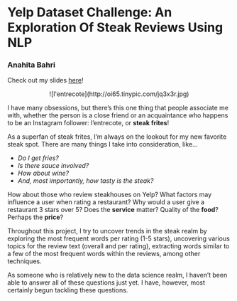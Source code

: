 # Yelp Dataset Challenge: An Exploration Of Steak Reviews Using NLP
### Anahita Bahri

Check out my slides [here](https://docs.google.com/presentation/d/1G1glRAvwvXX3SFOspf1T5TaJ4ez2-DPkQTaAMwwiqtw/edit?usp=sharing)!

<center>![l'entrecote](http://oi65.tinypic.com/jq3x3r.jpg)</center>

I have many obsessions, but there’s this one thing that people associate me with, whether the person is a close friend or an acquaintance who happens to be an Instagram follower: l’entrecote, or <b>steak frites</b>!

As a superfan of steak frites, I’m always on the lookout for my new favorite steak spot. There are many things I take into consideration, like...
<i>
- Do I get fries? 
- Is there sauce involved? 
- How about wine?
- And, most importantly, how tasty is the steak? 
</i>

How about those who review steakhouses on Yelp? What factors may influence a user when rating a restaurant? Why would a user give a restaurant 3 stars over 5? Does the <b>service</b> matter? Quality of the <b>food</b>? Perhaps the <b>price</b>?

Throughout this project, I try to uncover trends in the steak realm by exploring the most frequent words per rating (1-5 stars), uncovering various topics for the review text (overall and per rating), extracting words similar to a few of the most frequent words within the reviews, among other techniques. 

As someone who is relatively new to the data science realm, I haven’t been able to answer all of these questions just yet. I have, however, most certainly begun tackling these questions.
